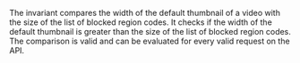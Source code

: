 The invariant compares the width of the default thumbnail of a video with the size of the list of blocked region codes. It checks if the width of the default thumbnail is greater than the size of the list of blocked region codes. The comparison is valid and can be evaluated for every valid request on the API.
